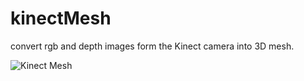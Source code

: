 # kinectMesh
convert rgb and depth images form the Kinect camera into 3D mesh.

![Kinect Mesh](https://imgur.com/caU4nHs)
